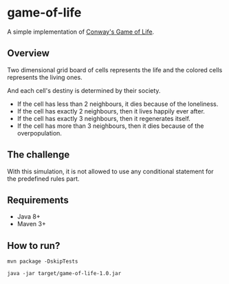 # game-of-life
A simple implementation of [Conway's Game of Life](https://en.wikipedia.org/wiki/Conway's_Game_of_Life).

## Overview
Two dimensional grid board of cells represents the life and the colored cells represents the living ones.

And each cell's destiny is determined by their society.

* If the cell has less than 2 neighbours, it dies because of the loneliness.
* If the cell has exactly 2 neighbours, then it lives happily ever after.
* If the cell has exactly 3 neighbours, then it regenerates itself.
* If the cell has more than 3 neighbours, then it dies because of the overpopulation.
## The challenge

With this simulation, it is not allowed to use any conditional statement for the predefined rules part.

## Requirements
* Java 8+
* Maven 3+

## How to run?

`mvn package -DskipTests`

`java -jar target/game-of-life-1.0.jar`


